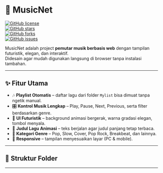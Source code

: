

# 🎵 MusicNet  

[![GitHub license](https://img.shields.io/github/license/envy766/MusicNet)](LICENSE)  
[![GitHub stars](https://img.shields.io/github/stars/envy766/MusicNet?style=social)](https://github.com/envy766/MusicNet/stargazers)  
[![GitHub forks](https://img.shields.io/github/forks/envy766/MusicNet?style=social)](https://github.com/envy766/MusicNet/network/members)  
[![GitHub issues](https://img.shields.io/github/issues/envy766/MusicNet)](https://github.com/envy766/MusicNet/issues)  

MusicNet adalah project **pemutar musik berbasis web** dengan tampilan futuristik, elegan, dan interaktif.  
Didesain agar mudah digunakan langsung di browser tanpa instalasi tambahan.  

---

## ✨ Fitur Utama
- 🎶 **Playlist Otomatis** – daftar lagu dari folder `Mylist` bisa dimuat tanpa ngetik manual.  
- 🎛️ **Kontrol Musik Lengkap** – Play, Pause, Next, Previous, serta filter berdasarkan genre.  
- 🌌 **UI Futuristik** – background animasi bergerak, warna gradasi elegan, tombol menyala.  
- 📜 **Judul Lagu Animasi** – teks berjalan agar judul panjang tetap terbaca.  
- 📂 **Kategori Genre** – Pop, Slow, Cover, Pop Rock, Breakbeat, dan lainnya.  
- 📱 **Responsive** – tampilan menyesuaikan layar (PC & mobile).  

---

## 📂 Struktur Folder

---
